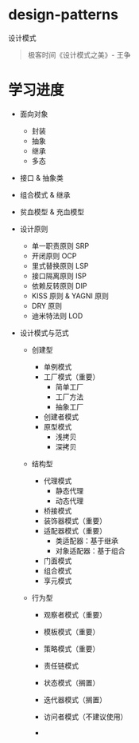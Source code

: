 # design-patterns
设计模式

> 极客时间《设计模式之美》- 王争

# 学习进度
* 面向对象
  * 封装
  * 抽象
  * 继承
  * 多态
  
* 接口 & 抽象类

* 组合模式 & 继承

* 贫血模型 & 充血模型

* 设计原则
  * 单一职责原则 SRP 
  * 开闭原则 OCP
  * 里式替换原则 LSP
  * 接口隔离原则 ISP
  * 依赖反转原则 DIP
  * KISS 原则 & YAGNI 原则
  * DRY 原则
  * 迪米特法则 LOD

* 设计模式与范式

  * 创建型

    * 单例模式
    * 工厂模式（重要）
      * 简单工厂
      * 工厂方法
      * 抽象工厂
    * 创建者模式
    * 原型模式
      * 浅拷贝
      * 深拷贝

  * 结构型

    * 代理模式
      * 静态代理
      * 动态代理
    * 桥接模式
    * 装饰器模式（重要）
    * 适配器模式（重要）
      * 类适配器：基于继承
      * 对象适配器：基于组合
    * 门面模式
    * 组合模式
    * 享元模式

  * 行为型

    * 观察者模式（重要）

    * 模板模式（重要）
    * 策略模式（重要）
    * 责任链模式
    * 状态模式（搁置）
    * 迭代器模式（搁置）
    * 访问者模式（不建议使用）
    * 

